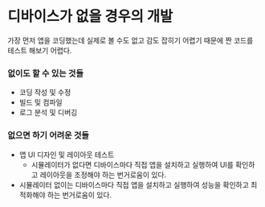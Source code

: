 # 디바이스가 없을 경우의 개발

가장 먼저 앱을 코딩했는데 실제로 볼 수도 없고 감도 잡히기 어렵기 때문에 짠 코드를 테스트 해보기 어렵다.

### 없이도 할 수 있는 것들

- 코딩 작성 및 수정
- 빌드 및 컴파일
- 로그 분석 및 디버깅

### 없으면 하기 어려운 것들

- 앱 UI 디자인 및 레이아웃 테스트
    - 시뮬레이터가 없다면 디바이스마다 직접 앱을 설치하고 실행하여 UI를 확인하고 레이아웃을 조정해야 하는 번거로움이 있다.
- 시뮬레이터 없이는 디바이스마다 직접 앱을 설치하고 실행하여 성능을 확인하고 최적화해야 하는 번거로움이 있다.